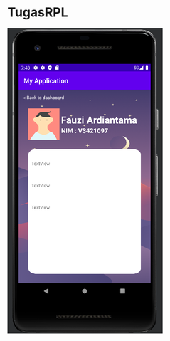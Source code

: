 # TugasRPL
![preview image](https://github.com/naufalkn/TugasRPL/blob/fauzi's/Desain%20Layout/preview.png)
